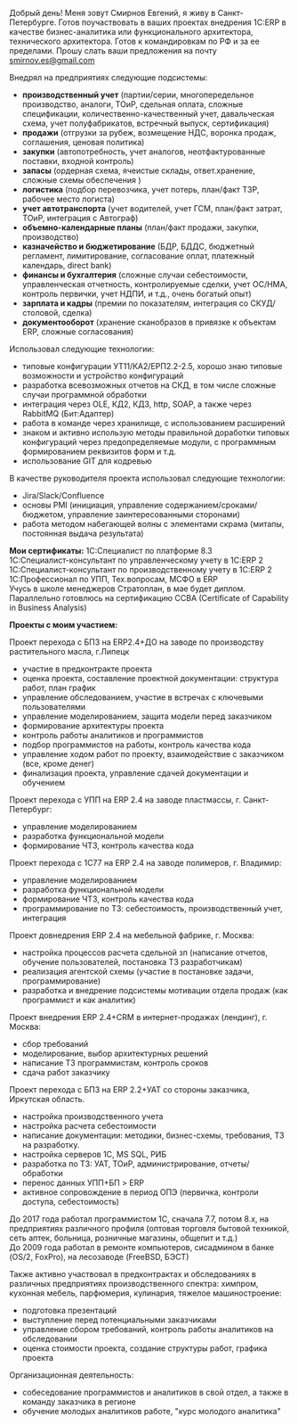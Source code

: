 Добрый день!
Меня зовут Смирнов Евгений, я живу в Санкт-Петербурге. 
Готов поучаствовать в ваших проектах внедрения 1С:ERP в качестве бизнес-аналитика или функционального архитектора, технического архитектора. Готов к командировкам по РФ и за ее пределами.
Прошу слать ваши предложения на почту [smirnov.es@gmail.com](smirnov.es@gmail.com)

Внедрял на предприятиях следующие подсистемы:
- **производственный учет** (партии/серии, многопередельное производство, аналоги, ТОиР, сдельная оплата, сложные спецификации, количественно-качественный учет, давальческая схема, учет полуфабрикатов, встречный выпуск, сертификация)
- **продажи** (отгрузки за рубеж, возмещение НДС, воронка продаж, соглашения, ценовая политика)
- **закупки** (автопотребность, учет аналогов, неотфактурованные поставки, входной контроль)
- **запасы** (ордерная схема, ячеистые склады, ответ.хранение, сложные схемы обеспечения )
- **логистика** (подбор перевозчика, учет потерь, план/факт ТЗР, рабочее место логиста)
- **учет автотранспорта** (учет водителей, учет ГСМ, план/факт затрат, ТОиР, интеграция с Автограф)
- **объемно-календарные планы** (план/факт продажи, закупки, производство)
- **казначейство и бюджетирование**  (БДР, БДДС, бюджетный регламент, лимитирование, согласование оплат, платежный календарь, direct bank)
- **финансы и бухгалтерия** (сложные случаи себестоимости, управленческая отчетность, контролируемые сделки, учет ОС/НМА, контроль первички, учет НДПИ,  и т.д., очень богатый опыт)
- **зарплата и кадры** (премии по показателям, интеграция со СКУД/столовой, сделка)
-  **документооборот** (хранение сканобразов в привязке к объектам ERP, сложные согласования)

Использовал следующие технологии:
 - типовые конфигурации УТ11/КА2/ЕРП2.2-2.5, хорошо знаю типовые возможности и устройство конфигураций
 - разработка всевозможных отчетов на СКД, в том числе сложные случаи программной обработки
 - интеграция через OLE, КД2, КД3, http, SOAP, а также через RabbitMQ (Бит:Адаптер)
 - работа в команде через хранилище, с использованием расширений
 - знаком и активно использую методы правильной доработки типовых конфигураций через предопределяемые модули, с программным формированием реквизитов форм и т.д.
 - использование GIT для кодревью

В качестве руководителя проекта использовал следующие технологии:
- Jira/Slack/Confluence
- основы PMI (инициация, управление содержанием/сроками/бюджетом, управление заинтересованными сторонами)
- работа методом набегающей волны с элементами скрама (митапы, постоянная выдача результата)


**Мои сертификаты:**
1С:Специалист по платформе 8.3  
1С:Специалист-консультант по управленческому учету в 1С:ERP 2  
1С:Специалист-консультант по производственному учету в 1С:ERP 2  
1С:Профессионал по УПП, Тех.вопросам, МСФО в ERP  
Учусь в школе менеджеров Стратоплан, в мае будет диплом. Параллельно готовлюсь на сертификацию CCBA (Certificate of Capability in Business Analysis)

**Проекты с моим участием:**

Проект перехода с БП3 на ERP2.4+ДО на заводе по производству растительного масла, г.Липецк  
- участие в предконтракте проекта
- оценка проекта, составление проектной документации: структура работ, план график  
- управление обследованием, участие в встречах с ключевыми пользователями  
- управление моделированием, защита модели перед заказчиком  
- формирование архитектуры проекта  
- контроль работы аналитиков и программистов  
- подбор программистов на работы, контроль качества кода  
- управление ходом работ по проекту, взаимодействие с заказчиком (все, кроме денег)  
- финализация проекта, управление сдачей документации и обучением

Проект перехода с УПП на ERP 2.4 на заводе пластмассы, г. Санкт-Петербург:  
- управление моделированием  
- разработка функциональной модели  
- формирование ЧТЗ, контроль качества кода  
  
Проект перехода с 1С77 на ERP 2.4 на заводе полимеров, г. Владимир:  
- управление моделированием  
- разработка функциональной модели  
- формирование ЧТЗ, контроль качества кода  
- программирование по ТЗ: себестоимость, производственный учет, интеграция

Проект довнедрения ERP 2.4 на мебельной фабрике, г. Москва:  
- настройка процессов расчета сдельной зп (написание отчетов, обучение пользователей, постановка ТЗ разработчикам)  
- реализация агентской схемы (участие в постановке задачи, программирование)  
- разработка и внедрение подсистемы мотивации отдела продаж (как программист и как аналитик)  
  
Проект внедрения ERP 2.4+CRM в интернет-продажах (лендинг), г. Москва:  
- сбор требований  
- моделирование, выбор архитектурных решений  
- написание ТЗ программистам, контроль сроков  
- сдача работ заказчику

Проект перехода с БП3 на ERP 2.2+УАТ со стороны заказчика, Иркутская область.  
- настройка производственного учета  
- настройка расчета себестоимости  
- написание документации: методики, бизнес-схемы, требования, ТЗ на разработку.  
- настройка серверов 1С, MS SQL, РИБ  
- разработка по ТЗ: УАТ, ТОиР, администрирование, отчеты/обработки  
- перенос данных УПП+БП > ERP  
- активное сопровождение в период ОПЭ (первичка, контроли доступа, себестоимость)

До 2017 года работал программистом 1С, сначала 7.7, потом 8.х, на предприятиях различного профиля (оптовая торговля бытовой техникой, сеть аптек, больница, розничные магазины, общепит и т.д.)  
До 2009 года работал в ремонте компьютеров, сисадмином в банке (OS/2, FoxPro), на лесозаводе (FreeBSD, БЭСТ)

Также активно участвовал в предконтрактах и обследованиях в различных предприятиях производственного спектра: химпром, кухонная мебель, парфюмерия, кулинария, тяжелое машиностроение:  
- подготовка презентаций  
- выступление перед потенциальными заказчиками  
- управление сбором требований, контроль работы аналитиков на обследовании  
- оценка стоимости проекта, создание структуры работ, графика проекта  
  
Организационная деятельность:  
- собеседование программистов и аналитиков в свой отдел, а также в команду заказчика в регионе  
- обучение молодых аналитиков работе, "курс молодого аналитика"


